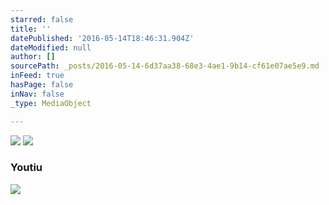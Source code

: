 ```yaml
---
starred: false
title: ''
datePublished: '2016-05-14T18:46:31.904Z'
dateModified: null
author: []
sourcePath: _posts/2016-05-14-6d37aa38-68e3-4ae1-9b14-cf61e07ae5e9.md
inFeed: true
hasPage: false
inNav: false
_type: MediaObject

---
```

![](https://the-grid-user-content.s3-us-west-2.amazonaws.com/eb962ae1-8baf-4d7b-9526-652931a05474.jpg)
![](https://the-grid-user-content.s3-us-west-2.amazonaws.com/5a9e266d-cfdb-45c5-875d-861e322550f4.jpg)

### Youtiu
![](https://the-grid-user-content.s3-us-west-2.amazonaws.com/25a53bba-ead5-49bc-a4d1-1fff7a00accb.jpg)
